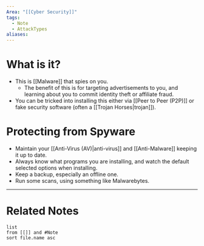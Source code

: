 ```yaml
---
Area: "[[Cyber Security]]"
tags:
  - Note
  - AttackTypes
aliases:
---
```

# What is it?
- This is [[Malware]] that spies on you.
	- The benefit of this is for targeting advertisements to you, and learning about you to commit identity theft or affiliate fraud. 
- You can be tricked into installing this either via [[Peer to Peer (P2P)]] or fake security software (often a [[Trojan Horses|trojan]]). 

# Protecting from Spyware
- Maintain your [[Anti-Virus (AV)|anti-virus]] and [[Anti-Malware]] keeping it up to date.
- Always know what programs you are installing, and watch the default selected options when installing.
- Keep a backup, especially an offline one.
- Run some scans, using something like Malwarebytes.


---
# Related Notes
```dataview
list
from [[]] and #Note 
sort file.name asc
```

